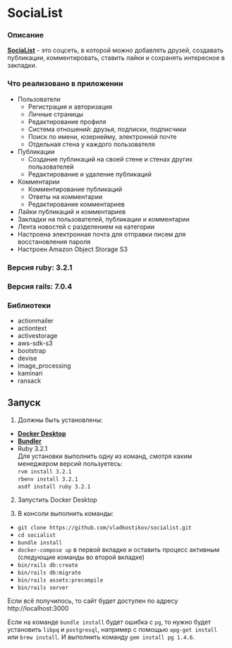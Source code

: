 # SociaList

### Описание

**[SociaList](https://socialist.kostikov.ru)** - это соцсеть, в которой можно
добавлять друзей, создавать публикации, комментировать,
ставить лайки и сохранять интересное в закладки.

### Что реализовано в приложении

* Пользователи
  * Регистрация и авторизация
  * Личные страницы
  * Редактирование профиля
  * Система отношений: друзья, подписки, подписчики
  * Поиск по имени, юзернейму, электронной почте
  * Отдельная стена у каждого пользователя
* Публикации
  * Создание публикаций на своей стене и стенах других пользователей
  * Редактирование и удаление публикаций
* Комментарии
  * Комментирование публикаций
  * Ответы на комментарии
  * Редактирование комментариев
* Лайки публикаций и комментариев
* Закладки на пользователей, публикации и комментарии
* Лента новостей с разделением на категории
* Настроена электронная почта для отправки писем для восстановления пароля
* Настроен Amazon Object Storage S3

### Версия ruby: 3.2.1
### Версия rails: 7.0.4

### Библиотеки
* actionmailer
* actiontext
* activestorage
* aws-sdk-s3
* bootstrap
* devise
* image_processing
* kaminari
* ransack

##  Запуск

1. Должны быть установлены:
- **[Docker Desktop](https://www.docker.com/)** 
- **[Bundler](https://bundler.io/#getting-started)**  
- Ruby 3.2.1  
Для установки выполнить одну из команд, смотря каким менеджером версий пользуетесь:  
`rvm install 3.2.1`  
`rbenv install 3.2.1`  
`asdf install ruby 3.2.1`

2. Запустить Docker Desktop

3. В консоли выполнить команды:
- `git clone https://github.com/vladkostikov/socialist.git`
- `cd socialist`
- `bundle install`
- `docker-compose up` в первой вкладке и оставить процесс активным
(следующие команды во второй вкладке)
- `bin/rails db:create`
- `bin/rails db:migrate`
- `bin/rails assets:precompile`
- `bin/rails server`

Если всё получилось, то сайт будет доступен по адресу http://localhost:3000

Если на команде `bundle install` будет ошибка с `pg`, то нужно будет установить
`libpq` и `postgresql`, например с помощью `apg-get install` или `brew install`.
И выполнить команду `gem install pg 1.4.6`.
